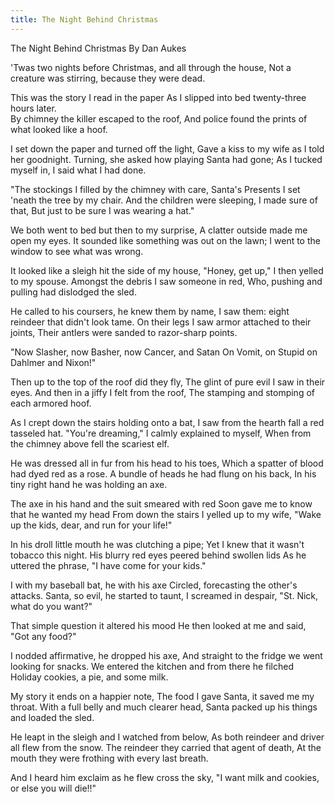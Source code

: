 ```yaml
---
title: The Night Behind Christmas
---
```


The Night Behind Christmas
By Dan Aukes

'Twas two nights before Christmas, and all through the house, 
Not a creature was stirring, because they were dead.

This was the story I read in the paper
As I slipped into bed twenty-three hours later.  
By chimney the killer escaped to the roof,
And police found the prints of what looked like a hoof.

I set down the paper and turned off the light,
Gave a kiss to my wife as I told her goodnight.
Turning, she asked how playing Santa had gone;
As I tucked myself in, I said what I had done.

"The stockings I filled by the chimney with care,
Santa's Presents I set 'neath the tree by my chair.
And the children were sleeping, I made sure of that,
But just to be sure I was wearing a hat."

We both went to bed but then to my surprise,
A clatter outside made me open my eyes.
It sounded like something was out on the lawn;
I went to the window to see what was wrong.

It looked like a sleigh hit the side of my house,
"Honey, get up," I then yelled to my spouse.
Amongst the debris I saw someone in red,
Who, pushing and pulling had dislodged the sled.

He called to his coursers, he knew them by name,
I saw them: eight reindeer that didn't look tame.
On their legs I saw armor attached to their joints,
Their antlers were sanded to razor-sharp points.

"Now  Slasher, now Basher, now Cancer, and Satan
On Vomit, on Stupid on Dahlmer and Nixon!"

Then up to the top of the roof did they fly,
The glint of pure evil I saw in their eyes.
And then in a jiffy I felt from the roof,
The stamping and stomping of each armored hoof.

As I crept down the stairs holding onto a bat,
I saw from the hearth fall a red tasseled hat.
"You're dreaming," I calmly explained to myself,
When from the chimney above fell the scariest elf.

He was dressed all in fur from his head to his toes,
Which a spatter of blood had dyed red as a rose.
A bundle of heads he had flung on his back,
In his tiny right hand he was holding an axe.

The axe in his hand and the suit smeared with red
Soon gave me to know that he wanted my head
From down the stairs I yelled up to my wife,
"Wake up the kids, dear, and run for your life!" 

In his droll little mouth he was clutching a pipe;
Yet I knew that it wasn't tobacco this night.
His blurry red eyes peered behind swollen lids
As he uttered the phrase, "I have come for your kids."

I with my baseball bat, he with his axe
Circled, forecasting the other's attacks.
Santa, so evil, he started to taunt,
I screamed in despair, "St. Nick, what do you want?"

That simple question it altered his mood
He then looked at me and said, "Got any food?"

I nodded affirmative, he dropped his axe,
And straight to the fridge we went looking for snacks.
We entered the kitchen and from there he filched
Holiday cookies, a pie, and some milk.

My story it ends on a happier note,
The food I gave Santa, it saved me my throat.
With a full belly and much clearer head,
Santa packed up his things and loaded the sled.

He leapt in the sleigh and I watched from below,
As both reindeer and driver all flew from the snow.
The reindeer they carried that agent of death,
At the mouth they were frothing with every last breath.

And I heard him exclaim as he flew cross the sky,
"I want milk and cookies, or else you will die!!"